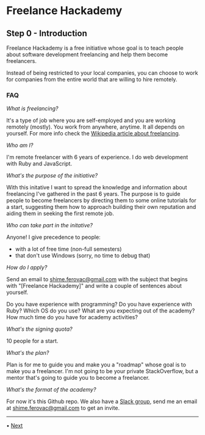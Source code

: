 # Freelance Hackademy

## Step 0 - Introduction

Freelance Hackademy is a free initiative whose goal is to teach people about
software development freelancing and help them become freelancers.

Instead of being restricted to your local companies, you can choose to work
for companies from the entire world that are willing to hire remotely.

### FAQ

*What is freelancing?*

It's a type of job where you are self-employed and you are working remotely (mostly).
You work from anywhere, anytime. It all depends on yourself. For more info check the
[Wikipedia article about freelancing](https://en.wikipedia.org/wiki/Freelancer).

*Who am I?*

I'm remote freelancer with 6 years of experience. I do web development with Ruby and JavaScript.

*What's the purpose of the initiative?*

With this initative I want to spread the knowledge and information about freelancing
I've gathered in the past 6 years. The purpose is to guide people to become freelancers
by directing them to some online tutorials for a start, suggesting them how to approach
building their own reputation and aiding them in seeking the first remote job.

*Who can take part in the initative?*

Anyone! I give precedence to people:

* with a lot of free time (non-full semesters)
* that don't use Windows (sorry, no time to debug that)

*How do I apply?*

Send an email to <a href="mailto:shime.ferovac@gmail.com">shime.ferovac@gmail.com</a> with the 
subject that begins with "[Freelance Hackademy]" and write a couple of sentences about yourself.

Do you have experience with programming? Do you have experience with Ruby? Which OS do you use?
What are you expecting out of the academy? How much time do you have for academy activities?

*What's the signing quota?*

10 people for a start.

*What's the plan?*

Plan is for me to guide you and make you a "roadmap" whose goal is to make you a freelancer.
I'm not going to be your private StackOverflow, but a mentor that's going to guide you to become
a freelancer.

*What's the format of the academy?*

For now it's this Github repo.
We also have a [Slack group](https://freelancehackademy.slack.com/),
send me an email at <a href="mailto:shime.ferovac@gmail.com">shime.ferovac@gmail.com</a> to get an invite.

---

• [Next](/steps/1.md)
